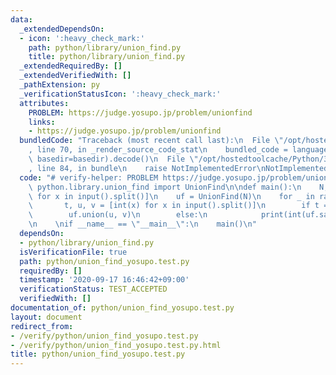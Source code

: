 ```yaml
---
data:
  _extendedDependsOn:
  - icon: ':heavy_check_mark:'
    path: python/library/union_find.py
    title: python/library/union_find.py
  _extendedRequiredBy: []
  _extendedVerifiedWith: []
  _pathExtension: py
  _verificationStatusIcon: ':heavy_check_mark:'
  attributes:
    PROBLEM: https://judge.yosupo.jp/problem/unionfind
    links:
    - https://judge.yosupo.jp/problem/unionfind
  bundledCode: "Traceback (most recent call last):\n  File \"/opt/hostedtoolcache/Python/3.8.5/x64/lib/python3.8/site-packages/onlinejudge_verify/documentation/build.py\"\
    , line 70, in _render_source_code_stat\n    bundled_code = language.bundle(stat.path,\
    \ basedir=basedir).decode()\n  File \"/opt/hostedtoolcache/Python/3.8.5/x64/lib/python3.8/site-packages/onlinejudge_verify/languages/python.py\"\
    , line 84, in bundle\n    raise NotImplementedError\nNotImplementedError\n"
  code: "# verify-helper: PROBLEM https://judge.yosupo.jp/problem/unionfind\n\nfrom\
    \ python.library.union_find import UnionFind\n\ndef main():\n    N, Q = [int(x)\
    \ for x in input().split()]\n    uf = UnionFind(N)\n    for _ in range(Q):\n \
    \       t, u, v = [int(x) for x in input().split()]\n        if t == 0:\n    \
    \        uf.union(u, v)\n        else:\n            print(int(uf.same(u, v)))\n\
    \n    \nif __name__ == \"__main__\":\n    main()\n"
  dependsOn:
  - python/library/union_find.py
  isVerificationFile: true
  path: python/union_find_yosupo.test.py
  requiredBy: []
  timestamp: '2020-09-17 16:46:42+09:00'
  verificationStatus: TEST_ACCEPTED
  verifiedWith: []
documentation_of: python/union_find_yosupo.test.py
layout: document
redirect_from:
- /verify/python/union_find_yosupo.test.py
- /verify/python/union_find_yosupo.test.py.html
title: python/union_find_yosupo.test.py
---
```

